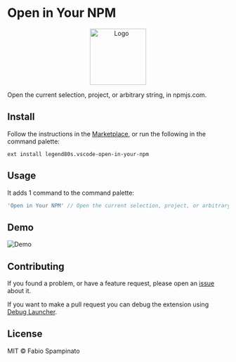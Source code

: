 # Open in Your NPM

<p align="center">
  <img src="https://raw.githubusercontent.com/legend80s/vscode-open-in-your-npm/master/resources/logo.png" width="128" alt="Logo">
</p>

Open the current selection, project, or arbitrary string, in npmjs.com.

## Install

Follow the instructions in the [Marketplace](https://marketplace.visualstudio.com/items?itemName=legend80s.vscode-open-in-your-npm), or run the following in the command palette:

```shell
ext install legend80s.vscode-open-in-your-npm
```

## Usage

It adds 1 command to the command palette:

```js
'Open in Your NPM' // Open the current selection, project, or arbitrary string, in npmjs.com.
```

## Demo

![Demo](resources/demo.gif)

## Contributing

If you found a problem, or have a feature request, please open an [issue](https://github.com/legend80s/vscode-open-in-your-npm/issues) about it.

If you want to make a pull request you can debug the extension using [Debug Launcher](https://marketplace.visualstudio.com/items?itemName=legend80s.vscode-debug-launcher).

## License

MIT © Fabio Spampinato
